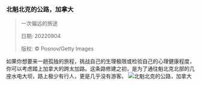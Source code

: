 ### 北魁北克的公路，加拿大
> 一次偏远的旅途> > 日期: 20220904> > 版权: © Posnov/Getty Images
   
 如果你想要来一趟孤独的旅程，挑战自己的生理极限或检验自己的心理健康程度，你可以考虑踏上加拿大的跨太加路。这条路修建之初，是为了通往魁北克北部的几座水电大坝，路上极少有行人，更是几乎没有游客。
![北魁北克的公路，加拿大](https://s.cn.bing.net/th?id=OHR.TaigaRoad_ZH-CN2567537158_1920x1080.jpg&rf=LaDigue_1920x1080.jpg)